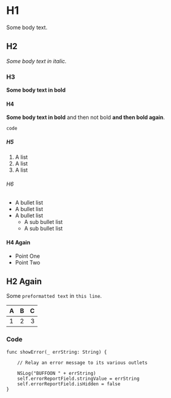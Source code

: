 # H1 #

Some body text.

## H2 ##

*Some body text in italic.*

### H3 ###

**Some body text in bold**

#### H4 ####

**Some body text in bold** and then not bold **and then bold again**.

```
code
```

##### H5 #####

1. A list
1. A list
1. A list

###### H6 ######

- A bullet list
- A bullet list
- A bullet list
    * A sub bullet list
    * A sub bullet list

#### H4 Again

* Point One
* Point Two

## H2 Again ##

Some `preformatted text` in `this line`.

| A | B | C |
| :-- | :-: | --: |
| 1 | 2 | 3 |

### Code ###

    func showError(_ errString: String) {

        // Relay an error message to its various outlets

        NSLog("BUFFOON " + errString)
        self.errorReportField.stringValue = errString
        self.errorReportField.isHidden = false
    }